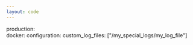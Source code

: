 ```yaml
---
layout: code
---
```


production:   
    docker:
        configuration:
            custom_log_files: ["/my_special_logs/my_log_file"]                       

